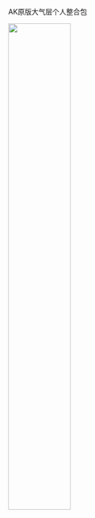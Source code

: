 AK原版大气层个人整合包

<img src="/AK478BB/AK-Atmosphere/blob/master/AK-ATM-LOGO.jpg" align="center" width="50%">

